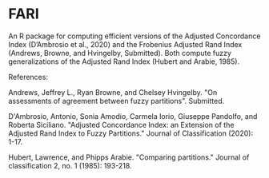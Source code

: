 # FARI
An R package for computing efficient versions of the Adjusted Concordance Index (D’Ambrosio  et  al., 2020) and the Frobenius Adjusted Rand Index (Andrews, Browne, and Hvingelby, Submitted). Both compute fuzzy generalizations of the Adjusted Rand Index (Hubert and Arabie, 1985).



References:

Andrews, Jeffrey L., Ryan Browne, and Chelsey Hvingelby. "On assessments of agreement between fuzzy partitions". Submitted.

D'Ambrosio, Antonio, Sonia Amodio, Carmela Iorio, Giuseppe Pandolfo, and Roberta Siciliano. "Adjusted Concordance Index: an Extension of the Adjusted Rand Index to Fuzzy Partitions." Journal of Classification (2020): 1-17.

Hubert, Lawrence, and Phipps Arabie. "Comparing partitions." Journal of classification 2, no. 1 (1985): 193-218.
